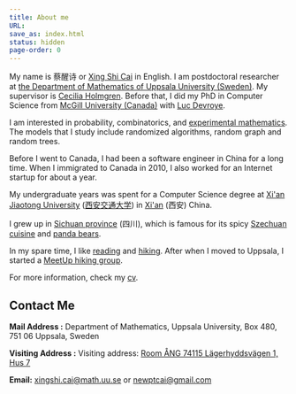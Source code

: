 ```yaml
---
title: About me
URL:
save_as: index.html
status: hidden
page-order: 0
---
```



My name is 蔡醒诗 or [Xing Shi Cai](https://goo.gl/B7HhNt "How to say it") in English.  I am
postdoctoral researcher at [the Department of Mathematics of Uppsala University
(Sweden)](https://www.uu.se/en).  My supervisor is [Cecilia
Holmgren](http://katalog.uu.se/profile/?id=N5-824).  Before that, I did my PhD in Computer Science
from [McGill University (Canada)](http://mcgill.ca) with [Luc Devroye](http://luc.devroye.org/). 


I am interested in probability, combinatorics, and [experimental
mathematics](https://en.wikipedia.org/wiki/Experimental_mathematics).  The models that I study
include randomized algorithms, random graph and random trees.

Before I went to Canada, I had been a software engineer in China for a long time.  When I immigrated
to Canada in 2010, I also worked for an Internet startup for about a year.

My undergraduate years was spent for a Computer Science degree at [Xi'an Jiaotong
University](http://www.xjtu.edu.cn/en/) ([西安交通大学](http://www.xjtu.edu.cn/)) in
[Xi'an](https://en.wikipedia.org/wiki/Xi%27an)
(西安) China.

I grew up in [Sichuan province](http://en.wikipedia.org/wiki/Sichuan) (四川), which is famous for
its spicy [Szechuan cuisine](http://en.wikipedia.org/wiki/Szechuan_cuisine) and [panda
bears](https://en.wikipedia.org/wiki/Sichuan_Giant_Panda_Sanctuaries).

In my spare time, I like
[reading](https://www.goodreads.com/review/list/4410353-xing-shi?order=d&shelf=read) and
[hiking]({static}/images/me/10.jpg).  After when I moved to Uppsala, I started a [MeetUp hiking
group](https://www.meetup.com/Uppsala-Evening-Hike-Group/).

For more information, check my
[cv](https://drive.google.com/file/d/0B9btgbQECJJWOXJiXzNua0dWU3c/preview).

## Contact Me

**Mail Address :** Department of Mathematics, Uppsala University, Box 480, 751 06 Uppsala, Sweden

**Visiting Address :** Visiting address: [Room ÅNG 74115 Lägerhyddsvägen 1, Hus 7](http://bit.ly/2UpHJ32)

**Email:** [xingshi.cai@math.uu.se](mailto:xingshi.cai@math.uu.se) or [newptcai@gmail.com](mailto:newptcai@gmail.com)
